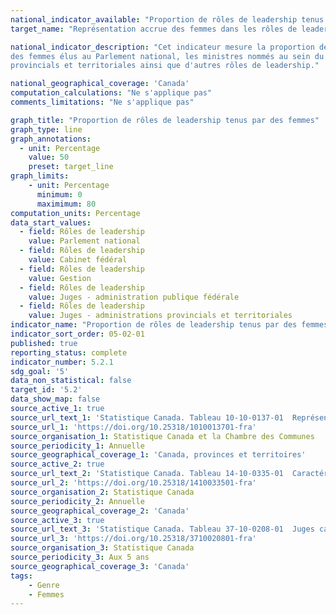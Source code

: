 ```yaml
---
national_indicator_available: "Proportion de rôles de leadership tenus par des femmes"
target_name: "Représentation accrue des femmes dans les rôles de leadership"

national_indicator_description: "Cet indicateur mesure la proportion de rôles de leadership tenus par des femmes. Le types de rôles de leadership inclues la représentation 
des femmes élus au Parlement national, les ministres nommés au sein du Cabinet fédéral, les juges canadiens dans l'administration publique fédéral et ceux dans les administrations 
provincials et territoriales ainsi que d'autres rôles de leadership."

national_geographical_coverage: 'Canada' 
computation_calculations: "Ne s'applique pas"
comments_limitations: "Ne s'applique pas"

graph_title: "Proportion de rôles de leadership tenus par des femmes"
graph_type: line
graph_annotations:
  - unit: Percentage
    value: 50
    preset: target_line
graph_limits:
    - unit: Percentage
      minimum: 0
      maximimum: 80
computation_units: Percentage
data_start_values:
  - field: Rôles de leadership
    value: Parlement national
  - field: Rôles de leadership
    value: Cabinet fédéral
  - field: Rôles de leadership
    value: Gestion
  - field: Rôles de leadership
    value: Juges - administration publique fédérale
  - field: Rôles de leadership
    value: Juges - administrations provincials et territoriales
indicator_name: "Proportion de rôles de leadership tenus par des femmes"
indicator_sort_order: 05-02-01
published: true
reporting_status: complete
indicator_number: 5.2.1
sdg_goal: '5'
data_non_statistical: false
target_id: '5.2'
data_show_map: false
source_active_1: true
source_url_text_1: 'Statistique Canada. Tableau 10-10-0137-01  Représentation des femmes et des hommes élus au Parlement national et des ministres nommés au sein du Cabinet fédéral'
source_url_1: 'https://doi.org/10.25318/1010013701-fra'
source_organisation_1: Statistique Canada et la Chambre des Communes
source_periodicity_1: Annuelle
source_geographical_coverage_1: 'Canada, provinces et territoires'
source_active_2: true
source_url_text_2: 'Statistique Canada. Tableau 14-10-0335-01  Caractéristiques de la population active selon la profession, données annuelles'
source_url_2: 'https://doi.org/10.25318/1410033501-fra'
source_organisation_2: Statistique Canada
source_periodicity_2: Annuelle
source_geographical_coverage_2: 'Canada'
source_active_3: true
source_url_text_3: 'Statistique Canada. Tableau 37-10-0208-01  Juges canadiens selon les caractéristiques démographiques déterminées et le sexe'
source_url_3: 'https://doi.org/10.25318/3710020801-fra'
source_organisation_3: Statistique Canada
source_periodicity_3: Aux 5 ans
source_geographical_coverage_3: 'Canada'
tags:
    - Genre
    - Femmes
---
```

